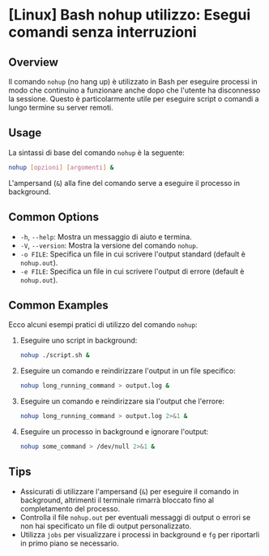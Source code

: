 # [Linux] Bash nohup utilizzo: Esegui comandi senza interruzioni

## Overview
Il comando `nohup` (no hang up) è utilizzato in Bash per eseguire processi in modo che continuino a funzionare anche dopo che l'utente ha disconnesso la sessione. Questo è particolarmente utile per eseguire script o comandi a lungo termine su server remoti.

## Usage
La sintassi di base del comando `nohup` è la seguente:

```bash
nohup [opzioni] [argomenti] &
```

L'ampersand (`&`) alla fine del comando serve a eseguire il processo in background.

## Common Options
- `-h`, `--help`: Mostra un messaggio di aiuto e termina.
- `-V`, `--version`: Mostra la versione del comando `nohup`.
- `-o FILE`: Specifica un file in cui scrivere l'output standard (default è `nohup.out`).
- `-e FILE`: Specifica un file in cui scrivere l'output di errore (default è `nohup.out`).

## Common Examples
Ecco alcuni esempi pratici di utilizzo del comando `nohup`:

1. Eseguire uno script in background:
   ```bash
   nohup ./script.sh &
   ```

2. Eseguire un comando e reindirizzare l'output in un file specifico:
   ```bash
   nohup long_running_command > output.log &
   ```

3. Eseguire un comando e reindirizzare sia l'output che l'errore:
   ```bash
   nohup long_running_command > output.log 2>&1 &
   ```

4. Eseguire un processo in background e ignorare l'output:
   ```bash
   nohup some_command > /dev/null 2>&1 &
   ```

## Tips
- Assicurati di utilizzare l'ampersand (`&`) per eseguire il comando in background, altrimenti il terminale rimarrà bloccato fino al completamento del processo.
- Controlla il file `nohup.out` per eventuali messaggi di output o errori se non hai specificato un file di output personalizzato.
- Utilizza `jobs` per visualizzare i processi in background e `fg` per riportarli in primo piano se necessario.